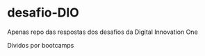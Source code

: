 # desafio-DIO

Apenas repo das respostas dos desafios da Digital Innovation One

Dividos por bootcamps
